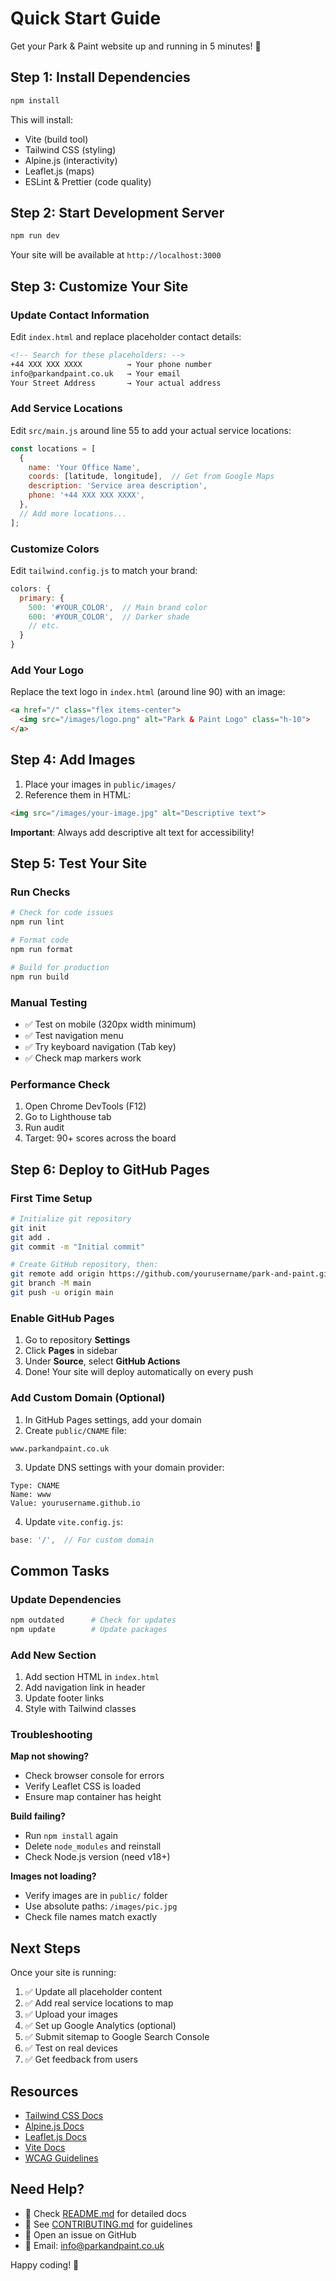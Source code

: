 # Quick Start Guide

Get your Park & Paint website up and running in 5 minutes! 🚀

## Step 1: Install Dependencies

```bash
npm install
```

This will install:
- Vite (build tool)
- Tailwind CSS (styling)
- Alpine.js (interactivity)
- Leaflet.js (maps)
- ESLint & Prettier (code quality)

## Step 2: Start Development Server

```bash
npm run dev
```

Your site will be available at `http://localhost:3000`

## Step 3: Customize Your Site

### Update Contact Information

Edit `index.html` and replace placeholder contact details:

```html
<!-- Search for these placeholders: -->
+44 XXX XXX XXXX          → Your phone number
info@parkandpaint.co.uk   → Your email
Your Street Address       → Your actual address
```

### Add Service Locations

Edit `src/main.js` around line 55 to add your actual service locations:

```javascript
const locations = [
  {
    name: 'Your Office Name',
    coords: [latitude, longitude],  // Get from Google Maps
    description: 'Service area description',
    phone: '+44 XXX XXX XXXX',
  },
  // Add more locations...
];
```

### Customize Colors

Edit `tailwind.config.js` to match your brand:

```javascript
colors: {
  primary: {
    500: '#YOUR_COLOR',  // Main brand color
    600: '#YOUR_COLOR',  // Darker shade
    // etc.
  }
}
```

### Add Your Logo

Replace the text logo in `index.html` (around line 90) with an image:

```html
<a href="/" class="flex items-center">
  <img src="/images/logo.png" alt="Park & Paint Logo" class="h-10">
</a>
```

## Step 4: Add Images

1. Place your images in `public/images/`
2. Reference them in HTML:

```html
<img src="/images/your-image.jpg" alt="Descriptive text">
```

**Important**: Always add descriptive alt text for accessibility!

## Step 5: Test Your Site

### Run Checks

```bash
# Check for code issues
npm run lint

# Format code
npm run format

# Build for production
npm run build
```

### Manual Testing

- ✅ Test on mobile (320px width minimum)
- ✅ Test navigation menu
- ✅ Try keyboard navigation (Tab key)
- ✅ Check map markers work

### Performance Check

1. Open Chrome DevTools (F12)
2. Go to Lighthouse tab
3. Run audit
4. Target: 90+ scores across the board

## Step 6: Deploy to GitHub Pages

### First Time Setup

```bash
# Initialize git repository
git init
git add .
git commit -m "Initial commit"

# Create GitHub repository, then:
git remote add origin https://github.com/yourusername/park-and-paint.git
git branch -M main
git push -u origin main
```

### Enable GitHub Pages

1. Go to repository **Settings**
2. Click **Pages** in sidebar
3. Under **Source**, select **GitHub Actions**
4. Done! Your site will deploy automatically on every push

### Add Custom Domain (Optional)

1. In GitHub Pages settings, add your domain
2. Create `public/CNAME` file:

```
www.parkandpaint.co.uk
```

3. Update DNS settings with your domain provider:

```
Type: CNAME
Name: www
Value: yourusername.github.io
```

4. Update `vite.config.js`:

```javascript
base: '/',  // For custom domain
```

## Common Tasks

### Update Dependencies

```bash
npm outdated      # Check for updates
npm update        # Update packages
```

### Add New Section

1. Add section HTML in `index.html`
2. Add navigation link in header
3. Update footer links
4. Style with Tailwind classes

### Troubleshooting

**Map not showing?**
- Check browser console for errors
- Verify Leaflet CSS is loaded
- Ensure map container has height

**Build failing?**
- Run `npm install` again
- Delete `node_modules` and reinstall
- Check Node.js version (need v18+)

**Images not loading?**
- Verify images are in `public/` folder
- Use absolute paths: `/images/pic.jpg`
- Check file names match exactly

## Next Steps

Once your site is running:

1. ✅ Update all placeholder content
2. ✅ Add real service locations to map
3. ✅ Upload your images
4. ✅ Set up Google Analytics (optional)
5. ✅ Submit sitemap to Google Search Console
7. ✅ Test on real devices
8. ✅ Get feedback from users

## Resources

- [Tailwind CSS Docs](https://tailwindcss.com/docs)
- [Alpine.js Docs](https://alpinejs.dev/)
- [Leaflet.js Docs](https://leafletjs.com/reference.html)
- [Vite Docs](https://vitejs.dev/)
- [WCAG Guidelines](https://www.w3.org/WAI/WCAG21/quickref/)

## Need Help?

- 📖 Check [README.md](README.md) for detailed docs
- 🤝 See [CONTRIBUTING.md](CONTRIBUTING.md) for guidelines
- 🐛 Open an issue on GitHub
- 📧 Email: info@parkandpaint.co.uk

Happy coding! 🎉

